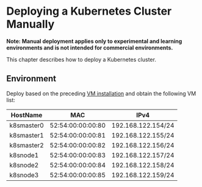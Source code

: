 # Deploying a Kubernetes Cluster Manually

**Note: Manual deployment applies only to experimental and learning environments and is not intended for commercial environments.**

This chapter describes how to deploy a Kubernetes cluster.

## Environment

Deploy based on the preceding [VM installation](./preparing_vms.md) and obtain the following VM list:

| HostName   | MAC               | IPv4               |
| ---------- | ----------------- | -------------------|
| k8smaster0 | 52:54:00:00:00:80 | 192.168.122.154/24 |
| k8smaster1 | 52:54:00:00:00:81 | 192.168.122.155/24 |
| k8smaster2 | 52:54:00:00:00:82 | 192.168.122.156/24 |
| k8snode1   | 52:54:00:00:00:83 | 192.168.122.157/24 |
| k8snode2   | 52:54:00:00:00:84 | 192.168.122.158/24 |
| k8snode3   | 52:54:00:00:00:85 | 192.168.122.159/24 |
